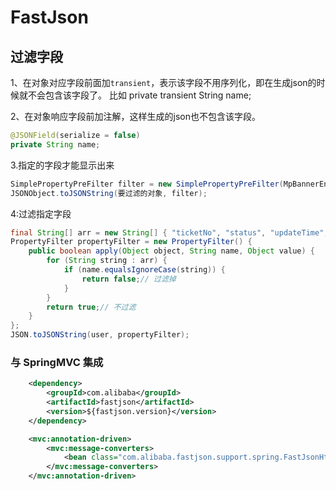 # FastJson
<!-- @author DHJT 2018-12-19 -->

## 过滤字段
1、在对象对应字段前面加`transient`，表示该字段不用序列化，即在生成json的时候就不会包含该字段了。
比如
  private transient String name;  

2、在对象响应字段前加注解，这样生成的json也不包含该字段。
``` java
@JSONField(serialize = false)
private String name;
```

3.指定的字段才能显示出来
``` java
SimplePropertyPreFilter filter = new SimplePropertyPreFilter(MpBannerEntity.class, "title", "thumbUrl", "url");
JSONObject.toJSONString(要过滤的对象, filter);
```

4:过滤指定字段
``` java
final String[] arr = new String[] { "ticketNo", "status", "updateTime", "createTime" };
PropertyFilter propertyFilter = new PropertyFilter() {
    public boolean apply(Object object, String name, Object value) {
        for (String string : arr) {
            if (name.equalsIgnoreCase(string)) {
                return false;// 过滤掉
            }
        }
        return true;// 不过滤
    }
};
JSON.toJSONString(user, propertyFilter);
```

### 与 SpringMVC 集成
``` xml
    <dependency>
        <groupId>com.alibaba</groupId>
        <artifactId>fastjson</artifactId>
        <version>${fastjson.version}</version>
    </dependency>

    <mvc:annotation-driven>
        <mvc:message-converters>
            <bean class="com.alibaba.fastjson.support.spring.FastJsonHttpMessageConverter" />
        </mvc:message-converters>
    </mvc:annotation-driven>
```

[1]: https://github.com/alibaba/fastjson/wiki/在-Spring-中集成-Fastjson '在 Spring 中集成 Fastjson'